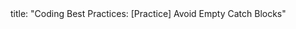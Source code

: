 <frontmatter>
title: "Coding Best Practices: [Practice] Avoid Empty Catch Blocks"
</frontmatter>

<include src="unit-inPage-asFlat.md" boilerplate />